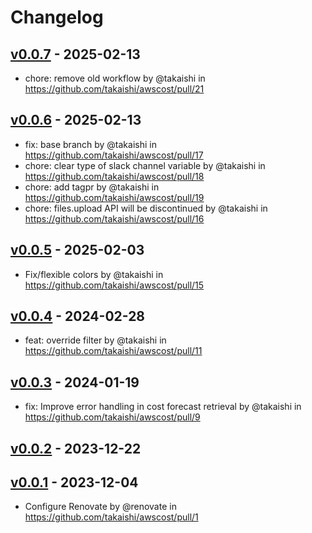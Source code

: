# Changelog

## [v0.0.7](https://github.com/takaishi/awscost/compare/v0.0.6...v0.0.7) - 2025-02-13
- chore: remove old workflow by @takaishi in https://github.com/takaishi/awscost/pull/21

## [v0.0.6](https://github.com/takaishi/awscost/compare/v0.0.5...v0.0.6) - 2025-02-13
- fix: base branch by @takaishi in https://github.com/takaishi/awscost/pull/17
- chore: clear type of slack channel variable by @takaishi in https://github.com/takaishi/awscost/pull/18
- chore: add tagpr by @takaishi in https://github.com/takaishi/awscost/pull/19
- chore: files.upload API will be discontinued by @takaishi in https://github.com/takaishi/awscost/pull/16

## [v0.0.5](https://github.com/takaishi/awscost/compare/v0.0.4...v0.0.5) - 2025-02-03
- Fix/flexible colors by @takaishi in https://github.com/takaishi/awscost/pull/15

## [v0.0.4](https://github.com/takaishi/awscost/compare/v0.0.3...v0.0.4) - 2024-02-28
- feat: override filter by @takaishi in https://github.com/takaishi/awscost/pull/11

## [v0.0.3](https://github.com/takaishi/awscost/compare/v0.0.2...v0.0.3) - 2024-01-19
- fix: Improve error handling in cost forecast retrieval by @takaishi in https://github.com/takaishi/awscost/pull/9

## [v0.0.2](https://github.com/takaishi/awscost/compare/v0.0.1...v0.0.2) - 2023-12-22

## [v0.0.1](https://github.com/takaishi/awscost/commits/v0.0.1) - 2023-12-04
- Configure Renovate by @renovate in https://github.com/takaishi/awscost/pull/1
